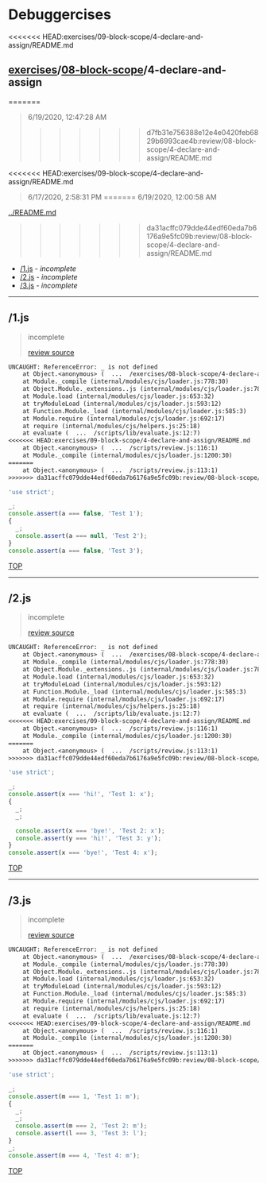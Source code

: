 # Debuggercises 

<<<<<<< HEAD:exercises/09-block-scope/4-declare-and-assign/README.md
## [exercises](../README.md)/[08-block-scope](../../README.md)/4-declare-and-assign 
=======
> 6/19/2020, 12:47:28 AM 
>>>>>>> d7fb31e756388e12e4e0420feb6829b6993cae4b:review/08-block-scope/4-declare-and-assign/README.md

<<<<<<< HEAD:exercises/09-block-scope/4-declare-and-assign/README.md
> 6/17/2020, 2:58:31 PM 
=======
> 6/19/2020, 12:00:58 AM 

[../README.md](../README.md)
>>>>>>> da31acffc079dde44edf60eda7b6176a9e5fc09b:review/08-block-scope/4-declare-and-assign/README.md

- [/1.js](#1js) - _incomplete_ 
- [/2.js](#2js) - _incomplete_ 
- [/3.js](#3js) - _incomplete_ 
---

## /1.js 

> incomplete 
>
> [review source](../../../exercises/08-block-scope/4-declare-and-assign/1.js)

```txt
UNCAUGHT: ReferenceError: _ is not defined
    at Object.<anonymous> (  ...  /exercises/08-block-scope/4-declare-and-assign/1.js:3:1)
    at Module._compile (internal/modules/cjs/loader.js:778:30)
    at Object.Module._extensions..js (internal/modules/cjs/loader.js:789:10)
    at Module.load (internal/modules/cjs/loader.js:653:32)
    at tryModuleLoad (internal/modules/cjs/loader.js:593:12)
    at Function.Module._load (internal/modules/cjs/loader.js:585:3)
    at Module.require (internal/modules/cjs/loader.js:692:17)
    at require (internal/modules/cjs/helpers.js:25:18)
    at evaluate (  ...  /scripts/lib/evaluate.js:12:7)
<<<<<<< HEAD:exercises/09-block-scope/4-declare-and-assign/README.md
    at Object.<anonymous> (  ...  /scripts/review.js:116:1)
    at Module._compile (internal/modules/cjs/loader.js:1200:30) 
=======
    at Object.<anonymous> (  ...  /scripts/review.js:113:1) 
>>>>>>> da31acffc079dde44edf60eda7b6176a9e5fc09b:review/08-block-scope/4-declare-and-assign/README.md
```

```js
'use strict';

_;
console.assert(a === false, 'Test 1');
{
  _;
  console.assert(a === null, 'Test 2');
}
console.assert(a === false, 'Test 3');

```

[TOP](#debuggercises)

---

## /2.js 

> incomplete 
>
> [review source](../../../exercises/08-block-scope/4-declare-and-assign/2.js)

```txt
UNCAUGHT: ReferenceError: _ is not defined
    at Object.<anonymous> (  ...  /exercises/08-block-scope/4-declare-and-assign/2.js:3:1)
    at Module._compile (internal/modules/cjs/loader.js:778:30)
    at Object.Module._extensions..js (internal/modules/cjs/loader.js:789:10)
    at Module.load (internal/modules/cjs/loader.js:653:32)
    at tryModuleLoad (internal/modules/cjs/loader.js:593:12)
    at Function.Module._load (internal/modules/cjs/loader.js:585:3)
    at Module.require (internal/modules/cjs/loader.js:692:17)
    at require (internal/modules/cjs/helpers.js:25:18)
    at evaluate (  ...  /scripts/lib/evaluate.js:12:7)
<<<<<<< HEAD:exercises/09-block-scope/4-declare-and-assign/README.md
    at Object.<anonymous> (  ...  /scripts/review.js:116:1)
    at Module._compile (internal/modules/cjs/loader.js:1200:30) 
=======
    at Object.<anonymous> (  ...  /scripts/review.js:113:1) 
>>>>>>> da31acffc079dde44edf60eda7b6176a9e5fc09b:review/08-block-scope/4-declare-and-assign/README.md
```

```js
'use strict';

_;
console.assert(x === 'hi!', 'Test 1: x');
{
  _;
  _;

  console.assert(x === 'bye!', 'Test 2: x');
  console.assert(y === 'hi!', 'Test 3: y');
}
console.assert(x === 'bye!', 'Test 4: x');

```

[TOP](#debuggercises)

---

## /3.js 

> incomplete 
>
> [review source](../../../exercises/08-block-scope/4-declare-and-assign/3.js)

```txt
UNCAUGHT: ReferenceError: _ is not defined
    at Object.<anonymous> (  ...  /exercises/08-block-scope/4-declare-and-assign/3.js:3:1)
    at Module._compile (internal/modules/cjs/loader.js:778:30)
    at Object.Module._extensions..js (internal/modules/cjs/loader.js:789:10)
    at Module.load (internal/modules/cjs/loader.js:653:32)
    at tryModuleLoad (internal/modules/cjs/loader.js:593:12)
    at Function.Module._load (internal/modules/cjs/loader.js:585:3)
    at Module.require (internal/modules/cjs/loader.js:692:17)
    at require (internal/modules/cjs/helpers.js:25:18)
    at evaluate (  ...  /scripts/lib/evaluate.js:12:7)
<<<<<<< HEAD:exercises/09-block-scope/4-declare-and-assign/README.md
    at Object.<anonymous> (  ...  /scripts/review.js:116:1)
    at Module._compile (internal/modules/cjs/loader.js:1200:30) 
=======
    at Object.<anonymous> (  ...  /scripts/review.js:113:1) 
>>>>>>> da31acffc079dde44edf60eda7b6176a9e5fc09b:review/08-block-scope/4-declare-and-assign/README.md
```

```js
'use strict';

_;
console.assert(m === 1, 'Test 1: m');
{
  _;
  _;
  console.assert(m === 2, 'Test 2: m');
  console.assert(l === 3, 'Test 3: l');
}
_;
console.assert(m === 4, 'Test 4: m');

```

[TOP](#debuggercises)

